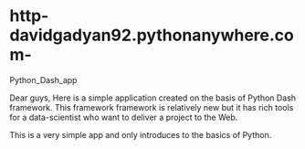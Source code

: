 # http-davidgadyan92.pythonanywhere.com-
Python_Dash_app

Dear guys,
Here is a simple application created on the basis of Python Dash framework. This framework framework is relatively new but it has rich tools 
for a data-scientist who want to deliver a project to the Web. 

This is a very simple app and only introduces to the basics of Python.
